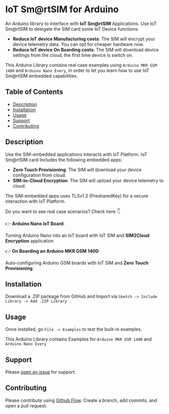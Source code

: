 # IoT Sm@rtSIM for Arduino

An Arduino library to interface with **IoT Sm@rtSIM** Applications. Use IoT Sm@rtSIM to delegate the SIM card some IoT Device functions:

* **Reduce IoT device Manufacturing costs**: The SIM will encrypt your device telemetry data. You can opt for cheaper hardware now.
* **Reduce IoT device On Boarding costs**: The SIM will download device settings from the cloud, the first time device is switch on.

This Arduino Library contains real case examples using `Arduino MKR GSM 1400` and `Arduino Nano Every`, in order to let you learn how to use IoT Sm@rtSIM embedded capabilities.

## Table of Contents

- [Description](#description)
- [Installation](#installation)
- [Usage](#usage)
- [Support](#support)
- [Contributing](#contributing)

## Description

Use the SIM-embedded applications interacts with IoT Platform. IoT Sm@rtSIM card includes the following embedded apps:

* **Zero Touch Provisioning**: The SIM will download your device configuration from cloud.
* **SIM-to-Cloud Encryption**: The SIM will upload your device telemetry to cloud.

The SIM-embedded apps uses TLSv1.3 (PresharedKey) for a secure interaction with IoT Platform.

Do you want to see real case scenarios? Check here 👇

👉 **Arduino Nano IoT Board**:

Turning Arduino Nano into an IoT board with IoT SIM and **SIM2Cloud Encryption** application

👉 **On Boarding an Arduino MKR GSM 1400**: 

Auto-configuring Arduino GSM boards with IoT SIM and **Zero Touch Provisioning**

## Installation

Download a .ZIP package from GitHub and Import via `Sketch -> Include Library -> Add .ZIP Library`

## Usage

Once installed, go `File -> Examples` to test the built-in examples. 

This Arduino Library contains Examples for `Arduino MKR GSM 1400` and `Arduino Nano Every`

## Support

Please [open an issue](https://github.com/podgroupconnectivity/PodEnoSim/issues/new) for support.

## Contributing

Please contribute using [Github Flow](https://guides.github.com/introduction/flow/). Create a branch, add commits, and open a pull request.

